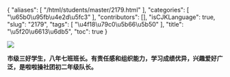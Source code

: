 {
    "aliases": [
        "/html/students/master/2179.html"
    ],
    "categories": [
        "\u65b0\u95fb\u4e2d\u5fc3"
    ],
    "contributors": [],
    "isCJKLanguage": true,
    "slug": "2179",
    "tags": [
        "\u4f18\u79c0\u5b66\u5b50"
    ],
    "title": "\u5f20\u6613\u6db5",
    "toc": true
}

![](https://cdn.tfls.online/mirror/full/0ea6813024d86086cd9ed37c233810a5772dd0c9.jpg)




   






**市级三好学生，八年七班班长。有责任感和组织能力，学习成绩优异，兴趣爱好广泛，是啦啦操社团初二年级队长。**




   




